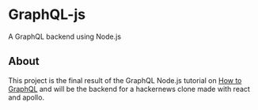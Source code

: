 # GraphQL-js
A GraphQL backend using Node.js

## About
This project is the final result of the GraphQL Node.js tutorial on [How to GraphQL](https://www.howtographql.com/graphql-js/0-introduction/) and will be the backend for a hackernews clone made with react and apollo.
